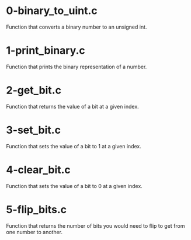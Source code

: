# 0-binary_to_uint.c

Function that converts a binary number to an unsigned int.

# 1-print_binary.c

Function that prints the binary representation of a number.

# 2-get_bit.c

Function that returns the value of a bit at a given index.

# 3-set_bit.c

Function that sets the value of a bit to 1 at a given index.

# 4-clear_bit.c

Function that sets the value of a bit to 0 at a given index.

# 5-flip_bits.c

Function that returns the number of bits you would need to flip to get from one number to another.
